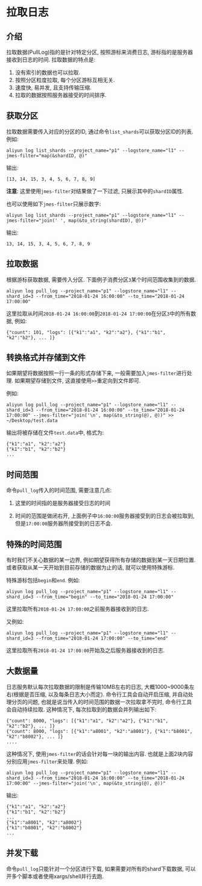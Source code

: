 # 拉取日志

## 介绍
拉取数据(PullLog)指的是针对特定分区, 按照游标来消费日志, 游标指的是服务器接收到日志的时间.
拉取数据的特点是:

1. 没有索引的数据也可以拉取.
2. 按照分区粒度拉取, 每个分区游标互相无关.
3. 速度快, 易并发, 且支持传输压缩.
4. 拉取的数据按照服务器接受的时间排序.


## 获取分区
拉取数据需要传入对应的分区的ID, 通过命令`list_shards`可以获取分区ID的列表. 例如:

```shell
aliyun log list_shards --project_name="p1" --logstore_name="l1" --jmes-filter="map(&shardID, @)"
```

输出:

```shell
[13, 14, 15, 3, 4, 5, 6, 7, 8, 9]
```

**注意**: 这里使用`jmes-filter`对结果做了一下过滤, 只展示其中的`shardID`属性.

也可以使用如下`jmes-filter`只展示数字:

```shell
aliyun log list_shards --project_name="p1" --logstore_name="l1" --jmes-filter="join(' ', map(&to_string(shardID), @))"
```

输出:
```shell
13, 14, 15, 3, 4, 5, 6, 7, 8, 9
```


## 拉取数据
根据游标获取数据, 需要传入分区. 下面例子消费分区`3`某个时间范围收集到的数据.

```shell
aliyun log pull_log --project_name="p1" --logstore_name="l1" --shard_id=3 --from_time="2018-01-24 16:00:00" --to_time="2018-01-24 17:00:00"
```

这里拉取从时间`2018-01-24 16:00:00`到`2018-01-24 17:00:00`在分区`3`中的所有数据, 例如:
```shell
{"count": 101, "logs": [{"k1":"a1", "k2":"a2"}, {"k1":"b1", "k2":"b2"}, ... ]}
```

## 转换格式并存储到文件
如果期望将数据按照一行一条的形式存储下来, 一般需要加入`jmes-filter`进行处理. 如果期望存储到文件, 这直接使用`>>`重定向到文件即可. 

例如:

```shell
aliyun log pull_log --project_name="p1" --logstore_name="l1" --shard_id=3 --from_time="2018-01-24 16:00:00" --to_time="2018-01-24 17:00:00" --jmes-filter="join('\n', map(&to_string(@), @))" >> ~/Desktop/test.data
``` 

输出将被存储在文件`test.data`中, 格式为:

```shell
{"k1":"a1", "k2":"a2"}
{"k1":"b1", "k2":"b2"}
...
```

## 时间范围
命令`pull_log`传入的时间范围, 需要注意几点:

1. 这里的时间指的是服务器接受日志的时间

2. 时间的范围是做闭右开, 上面例子中`16:00:00`服务器接受到的日志会被拉取到, 但是`17:00:00`服务器所接受到的日志不会.


## 特殊的时间范围
有时我们不关心数据的某一边界, 例如期望获得所有存储的数据到某一天日期位置. 或者获取从某一天开始到目前存储的数据为止的话, 就可以使用特殊游标. 

特殊游标包括`begin`和`end`. 例如:

```shell
aliyun log pull_log --project_name="p1" --logstore_name="l1" --shard_id=3 --from_time="begin" --to_time="2018-01-24 17:00:00"
```

这里拉取所有`2018-01-24 17:00:00`之前服务器接收到的日志.


又例如:

```shell
aliyun log pull_log --project_name="p1" --logstore_name="l1" --shard_id=3 --from_time="2018-01-24 17:00:00" --to_time="end"
```

这里拉取所有`2018-01-24 17:00:00`开始及之后服务器接收到的日志.


## 大数据量
日志服务默认每次拉取数据的限制是传输10MB左右的日志, 大概1000~9000条左右(根据是否压缩, 以及每条日志大小而定). 命令行工具会自动开启压缩, 并自动处理分页的问题, 也就是说当传入的时间范围的数据一次拉取拿不完时, 命令行工具会自动持续拉取. 
这种情况下, 每次拉取到的数据会并列输出如下:

```shell
{"count": 8000, "logs": [{"k1":"a1", "k2":"a2"}, {"k1":"b1", "k2":"b2"}, ... ]}
{"count": 8000, "logs": [{"k1":"a8001", "k2":"a8001"}, {"k1":"b8001", "k2":"b8002"}, ... ]}
....
```

这种情况下, 使用`jmes-filter`的话会针对每一块的输出内容. 也就是上面2块内容分别应用`jmes-filter`来处理. 例如:
```shell
aliyun log pull_log --project_name="p1" --logstore_name="l1" --shard_id=3 --from_time="2018-01-24 16:00:00" --to_time="2018-01-24 17:00:00" --jmes-filter="join('\n', map(&to_string(@), @))"
```

输出:
```shell
{"k1":"a1", "k2":"a2"}
{"k1":"b1", "k2":"b2"}
...
{"k1":"a8001", "k2":"a8002"}
{"k1":"b8001", "k2":"b8002"}
...
```

## 并发下载
命令`pull_log`只能针对一个分区进行下载, 如果需要对所有的shard下载数据, 可以开多个脚本或者使用xargs/shell并行去跑.






